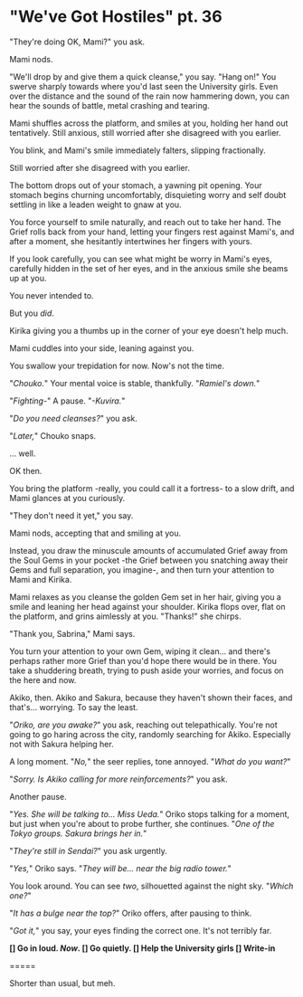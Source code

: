 # "We've Got Hostiles" pt. 36

"They're doing OK, Mami?" you ask.

Mami nods.

"We'll drop by and give them a quick cleanse," you say. "Hang on!" You swerve sharply towards where you'd last seen the University girls. Even over the distance and the sound of the rain now hammering down, you can hear the sounds of battle, metal crashing and tearing.

Mami shuffles across the platform, and smiles at you, holding her hand out tentatively. Still anxious, still worried after she disagreed with you earlier.

You blink, and Mami's smile immediately falters, slipping fractionally.

Still worried after she disagreed with you earlier.

The bottom drops out of your stomach, a yawning pit opening. Your stomach begins churning uncomfortably, disquieting worry and self doubt settling in like a leaden weight to gnaw at you.

You force yourself to smile naturally, and reach out to take her hand. The Grief rolls back from your hand, letting your fingers rest against Mami's, and after a moment, she hesitantly intertwines her fingers with yours.

If you look carefully, you can see what might be worry in Mami's eyes, carefully hidden in the set of her eyes, and in the anxious smile she beams up at you.

You never intended to.

But you *did*.

Kirika giving you a thumbs up in the corner of your eye doesn't help much.

Mami cuddles into your side, leaning against you.

You swallow your trepidation for now. Now's not the time.

"*Chouko.*" Your mental voice is stable, thankfully. "*Ramiel's down.*"

"*Fighting-*" A pause. "*-Kuvira.*"

"*Do you need cleanses?*" you ask.

"*Later,*" Chouko snaps.

... well.

OK then.

You bring the platform -really, you could call it a fortress- to a slow drift, and Mami glances at you curiously.

"They don't need it yet," you say.

Mami nods, accepting that and smiling at you.

Instead, you draw the minuscule amounts of accumulated Grief away from the Soul Gems in your pocket -the Grief between you snatching away their Gems and full separation, you imagine-, and then turn your attention to Mami and Kirika.

Mami relaxes as you cleanse the golden Gem set in her hair, giving you a smile and leaning her head against your shoulder. Kirika flops over, flat on the platform, and grins aimlessly at you. "Thanks!" she chirps.

"Thank you, Sabrina," Mami says.

You turn your attention to your own Gem, wiping it clean... and there's perhaps rather more Grief than you'd hope there would be in there. You take a shuddering breath, trying to push aside your worries, and focus on the here and now.

Akiko, then. Akiko and Sakura, because they haven't shown their faces, and that's... worrying. To say the least.

"*Oriko, are you awake?*" you ask, reaching out telepathically. You're not going to go haring across the city, randomly searching for Akiko. Especially not with Sakura helping her.

A long moment. "*No,*" the seer replies, tone annoyed. "*What do you want?*"

"*Sorry. Is Akiko calling for more reinforcements?*" you ask.

Another pause.

"*Yes. She will be talking to... Miss Ueda.*" Oriko stops talking for a moment, but just when you're about to probe further, she continues. "*One of the Tokyo groups. Sakura brings her in.*"

"*They're still in Sendai?*" you ask urgently.

"*Yes,*" Oriko says. "*They will be... near the big radio tower.*"

You look around. You can see *two*, silhouetted against the night sky. "*Which one?*"

"*It has a bulge near the top?*" Oriko offers, after pausing to think.

"*Got it,*" you say, your eyes finding the correct one. It's not terribly far.

**\[] Go in loud. *Now*.
\[] Go quietly.
\[] Help the University girls
\[] Write-in**

\=====​

Shorter than usual, but meh.
